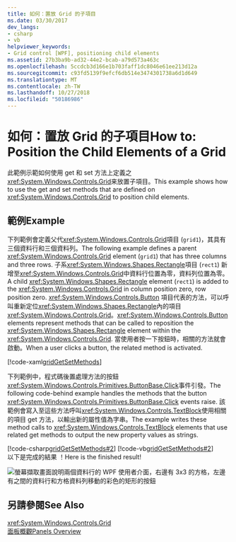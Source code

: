 ```yaml
---
title: 如何：置放 Grid 的子項目
ms.date: 03/30/2017
dev_langs:
- csharp
- vb
helpviewer_keywords:
- Grid control [WPF], positioning child elements
ms.assetid: 27b3ba9b-ad32-44e2-bcab-a79d573a463c
ms.openlocfilehash: 5ccdcb3d166e1b703faff1dc8046e61ee213d12a
ms.sourcegitcommit: c93fd5139f9efcf6db514e3474301738a6d1d649
ms.translationtype: MT
ms.contentlocale: zh-TW
ms.lasthandoff: 10/27/2018
ms.locfileid: "50186986"
---
```

# <a name="how-to-position-the-child-elements-of-a-grid"></a><span data-ttu-id="57591-102">如何：置放 Grid 的子項目</span><span class="sxs-lookup"><span data-stu-id="57591-102">How to: Position the Child Elements of a Grid</span></span>
<span data-ttu-id="57591-103">此範例示範如何使用 get 和 set 方法上定義之<xref:System.Windows.Controls.Grid>来放置子項目。</span><span class="sxs-lookup"><span data-stu-id="57591-103">This example shows how to use the get and set methods that are defined on <xref:System.Windows.Controls.Grid> to position child elements.</span></span>  
  
## <a name="example"></a><span data-ttu-id="57591-104">範例</span><span class="sxs-lookup"><span data-stu-id="57591-104">Example</span></span>  
 <span data-ttu-id="57591-105">下列範例會定義父代<xref:System.Windows.Controls.Grid>項目 (`grid1`)，其具有三個資料行和三個資料列。</span><span class="sxs-lookup"><span data-stu-id="57591-105">The following example defines a parent <xref:System.Windows.Controls.Grid> element (`grid1`) that has three columns and three rows.</span></span> <span data-ttu-id="57591-106">子系<xref:System.Windows.Shapes.Rectangle>項目 (`rect1`) 新增至<xref:System.Windows.Controls.Grid>中資料行位置為零，資料列位置為零。</span><span class="sxs-lookup"><span data-stu-id="57591-106">A child <xref:System.Windows.Shapes.Rectangle> element (`rect1`) is added to the <xref:System.Windows.Controls.Grid> in column position zero, row position zero.</span></span> <span data-ttu-id="57591-107"><xref:System.Windows.Controls.Button> 項目代表的方法，可以呼叫重新定位<xref:System.Windows.Shapes.Rectangle>內的項目<xref:System.Windows.Controls.Grid>。</span><span class="sxs-lookup"><span data-stu-id="57591-107"><xref:System.Windows.Controls.Button> elements represent methods that can be called to reposition the <xref:System.Windows.Shapes.Rectangle> element within the <xref:System.Windows.Controls.Grid>.</span></span> <span data-ttu-id="57591-108">當使用者按一下按鈕時，相關的方法就會啟動。</span><span class="sxs-lookup"><span data-stu-id="57591-108">When a user clicks a button, the related method is activated.</span></span>  
  
 [!code-xaml[gridGetSetMethods](../../../../samples/snippets/csharp/VS_Snippets_Wpf/gridGetSetMethods/CSharp/Window1.xaml)]  
  
 <span data-ttu-id="57591-109">下列範例中，程式碼後置處理方法的按鈕<xref:System.Windows.Controls.Primitives.ButtonBase.Click>事件引發。</span><span class="sxs-lookup"><span data-stu-id="57591-109">The following code-behind example handles the methods that the button <xref:System.Windows.Controls.Primitives.ButtonBase.Click> events raise.</span></span> <span data-ttu-id="57591-110">該範例會寫入至這些方法呼叫<xref:System.Windows.Controls.TextBlock>使用相關的項目 get 方法，以輸出新的屬性值為字串。</span><span class="sxs-lookup"><span data-stu-id="57591-110">The example writes these method calls to <xref:System.Windows.Controls.TextBlock> elements that use related get methods to output the new property values as strings.</span></span>  
  
 [!code-csharp[gridGetSetMethods#2](../../../../samples/snippets/csharp/VS_Snippets_Wpf/gridGetSetMethods/CSharp/Window1.xaml.cs#2)]
 [!code-vb[gridGetSetMethods#2](../../../../samples/snippets/visualbasic/VS_Snippets_Wpf/gridGetSetMethods/VisualBasic/Window1.xaml.vb#2)]  
 <span data-ttu-id="57591-111">以下是完成的結果 ！</span><span class="sxs-lookup"><span data-stu-id="57591-111">Here is the finished result!</span></span>
 
 ![螢幕擷取畫面說明兩個資料行的 WPF 使用者介面，右邊有 3x3 的方格，左邊有之間的資料行和方格資料列移動的彩色的矩形的按鈕](./media/grid-methods-sample.png) 
  
## <a name="see-also"></a><span data-ttu-id="57591-113">另請參閱</span><span class="sxs-lookup"><span data-stu-id="57591-113">See Also</span></span>  
 <xref:System.Windows.Controls.Grid>  
 [<span data-ttu-id="57591-114">面板概觀</span><span class="sxs-lookup"><span data-stu-id="57591-114">Panels Overview</span></span>](../../../../docs/framework/wpf/controls/panels-overview.md)
